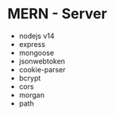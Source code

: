# MERN - Server

- nodejs v14
- express
- mongoose
- jsonwebtoken
- cookie-parser
- bcrypt
- cors
- morgan
- path
